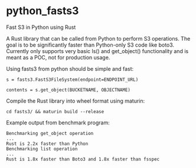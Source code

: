 # python_fasts3
Fast S3 in Python using Rust

A Rust library that can be called from Python to perform S3 operations. The goal is to be significantly faster than Python-only S3 code like boto3. Currently only supports very basic ls() and get_object() functionality and is meant as a POC, not for production usage.

Using fasts3 from python should be simple and fast:
```
s = fasts3.FastS3FileSystem(endpoint=ENDPOINT_URL)

contents = s.get_object(BUCKETNAME, OBJECTNAME)
```

Compile the Rust library into wheel format using maturin:
```
cd fasts3/ && maturin build --release
```

Example output from benchmark program:
```
Benchmarking get_object operation
...
Rust is 2.2x faster than Python
Benchmarking list operation
...
Rust is 1.8x faster than Boto3 and 1.8x faster than fsspec
```
